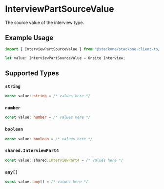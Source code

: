 # InterviewPartSourceValue

The source value of the interview type.

## Example Usage

```typescript
import { InterviewPartSourceValue } from "@stackone/stackone-client-ts/sdk/models/shared";

let value: InterviewPartSourceValue = Onsite Interview;
```

## Supported Types

### `string`

```typescript
const value: string = /* values here */
```

### `number`

```typescript
const value: number = /* values here */
```

### `boolean`

```typescript
const value: boolean = /* values here */
```

### `shared.InterviewPart4`

```typescript
const value: shared.InterviewPart4 = /* values here */
```

### `any[]`

```typescript
const value: any[] = /* values here */
```

